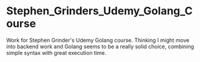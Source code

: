 # Stephen_Grinders_Udemy_Golang_Course
Work for Stephen Grinder's Udemy Golang course.  Thinking I might move into backend work and Golang seems to be a really solid choice, combining simple syntax with great execution time. 
